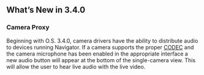 ## What’s New in 3.4.0


### Camera Proxy

Beginning with O.S. 3.4.0, camera drivers have the ability to distribute audio to devices running Navigator. If a camera supports the proper [CODEC][1] and the camera microphone has been enabled in the appropriate interface a new audio button will appear at the bottom of the single-camera view. This will allow the user to hear live audio with the live video.



[1]:	https://snap-one.github.io/docs-driverworks-proxyprotocol/#camera-audio-distribution